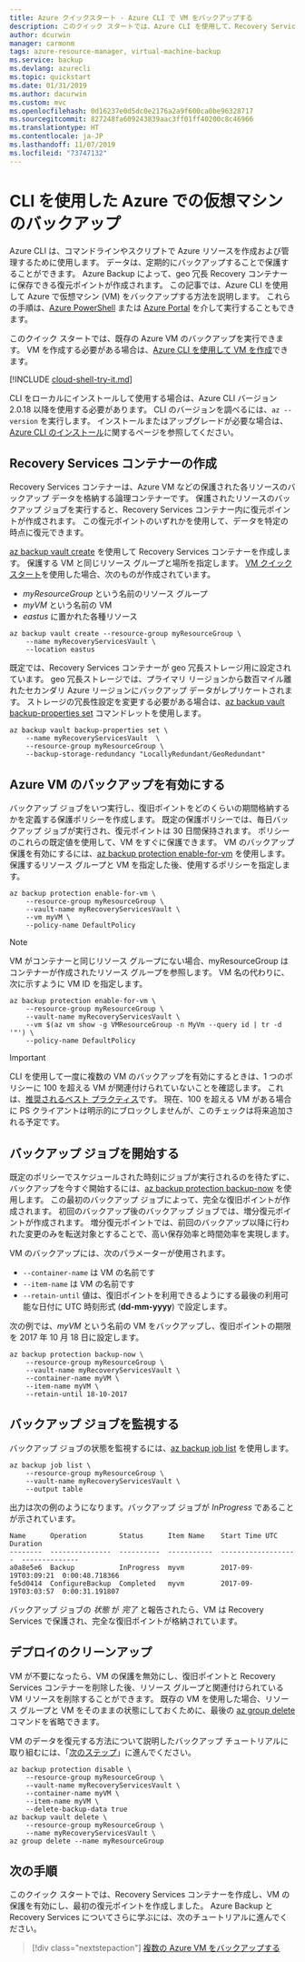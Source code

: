 ```yaml
---
title: Azure クイックスタート - Azure CLI で VM をバックアップする
description: このクイック スタートでは、Azure CLI を使用して、Recovery Services コンテナーを作成し、VM の保護を有効にし、最初の復元ポイントを作成する方法について説明します。
author: dcurwin
manager: carmonm
tags: azure-resource-manager, virtual-machine-backup
ms.service: backup
ms.devlang: azurecli
ms.topic: quickstart
ms.date: 01/31/2019
ms.author: dacurwin
ms.custom: mvc
ms.openlocfilehash: 0d16237e0d5dc0e2176a2a9f600ca0be96328717
ms.sourcegitcommit: 827248fa609243839aac3ff01ff40200c8c46966
ms.translationtype: HT
ms.contentlocale: ja-JP
ms.lasthandoff: 11/07/2019
ms.locfileid: "73747132"
---
```

# <a name="back-up-a-virtual-machine-in-azure-with-the-cli"></a>CLI を使用した Azure での仮想マシンのバックアップ

Azure CLI は、コマンドラインやスクリプトで Azure リソースを作成および管理するために使用します。 データは、定期的にバックアップすることで保護することができます。 Azure Backup によって、geo 冗長 Recovery コンテナーに保存できる復元ポイントが作成されます。 この記事では、Azure CLI を使用して Azure で仮想マシン (VM) をバックアップする方法を説明します。 これらの手順は、[Azure PowerShell](quick-backup-vm-powershell.md) または [Azure Portal](quick-backup-vm-portal.md) を介して実行することもできます。

このクイック スタートでは、既存の Azure VM のバックアップを実行できます。 VM を作成する必要がある場合は、[Azure CLI を使用して VM を作成](../virtual-machines/linux/quick-create-cli.md)できます。

[!INCLUDE [cloud-shell-try-it.md](../../includes/cloud-shell-try-it.md)]

CLI をローカルにインストールして使用する場合は、Azure CLI バージョン 2.0.18 以降を使用する必要があります。 CLI のバージョンを調べるには、`az --version` を実行します。 インストールまたはアップグレードが必要な場合は、[Azure CLI のインストール](/cli/azure/install-azure-cli)に関するページを参照してください。

## <a name="create-a-recovery-services-vault"></a>Recovery Services コンテナーの作成

Recovery Services コンテナーは、Azure VM などの保護された各リソースのバックアップ データを格納する論理コンテナーです。 保護されたリソースのバックアップ ジョブを実行すると、Recovery Services コンテナー内に復元ポイントが作成されます。 この復元ポイントのいずれかを使用して、データを特定の時点に復元できます。

[az backup vault create](https://docs.microsoft.com/cli/azure/backup/vault#az-backup-vault-create) を使用して Recovery Services コンテナーを作成します。 保護する VM と同じリソース グループと場所を指定します。 [VM クイック スタート](../virtual-machines/linux/quick-create-cli.md)を使用した場合、次のものが作成されています。

- *myResourceGroup* という名前のリソース グループ
- *myVM* という名前の VM
- *eastus* に置かれた各種リソース

```azurecli-interactive
az backup vault create --resource-group myResourceGroup \
    --name myRecoveryServicesVault \
    --location eastus
```

既定では、Recovery Services コンテナーが geo 冗長ストレージ用に設定されています。 geo 冗長ストレージでは、プライマリ リージョンから数百マイル離れたセカンダリ Azure リージョンにバックアップ データがレプリケートされます。 ストレージの冗長性設定を変更する必要がある場合は、[az backup vault backup-properties set](https://docs.microsoft.com/cli/azure/backup/vault/backup-properties?view=azure-cli-latest#az-backup-vault-backup-properties-set) コマンドレットを使用します。

```azurecli
az backup vault backup-properties set \
    --name myRecoveryServicesVault  \
    --resource-group myResourceGroup \
    --backup-storage-redundancy "LocallyRedundant/GeoRedundant"
```

## <a name="enable-backup-for-an-azure-vm"></a>Azure VM のバックアップを有効にする

バックアップ ジョブをいつ実行し、復旧ポイントをどのくらいの期間格納するかを定義する保護ポリシーを作成します。 既定の保護ポリシーでは、毎日バックアップ ジョブが実行され、復元ポイントは 30 日間保持されます。 ポリシーのこれらの既定値を使用して、VM をすぐに保護できます。 VM のバックアップ保護を有効にするには、[az backup protection enable-for-vm](https://docs.microsoft.com/cli/azure/backup/protection#az-backup-protection-enable-for-vm) を使用します。 保護するリソース グループと VM を指定した後、使用するポリシーを指定します。

```azurecli-interactive
az backup protection enable-for-vm \
    --resource-group myResourceGroup \
    --vault-name myRecoveryServicesVault \
    --vm myVM \
    --policy-name DefaultPolicy
```

> [!NOTE]
> VM がコンテナーと同じリソース グループにない場合、myResourceGroup はコンテナーが作成されたリソース グループを参照します。 VM 名の代わりに、次に示すように VM ID を指定します。

```azurecli-interactive
az backup protection enable-for-vm \
    --resource-group myResourceGroup \
    --vault-name myRecoveryServicesVault \
    --vm $(az vm show -g VMResourceGroup -n MyVm --query id | tr -d '"') \
    --policy-name DefaultPolicy
```

> [!IMPORTANT]
> CLI を使用して一度に複数の VM のバックアップを有効にするときは、1 つのポリシーに 100 を超える VM が関連付けられていないことを確認します。 これは、[推奨されるベスト プラクティス](https://docs.microsoft.com/azure/backup/backup-azure-vm-backup-faq#is-there-a-limit-on-number-of-vms-that-can-beassociated-with-a-same-backup-policy)です。 現在、100 を超える VM がある場合に PS クライアントは明示的にブロックしませんが、このチェックは将来追加される予定です。

## <a name="start-a-backup-job"></a>バックアップ ジョブを開始する

既定のポリシーでスケジュールされた時刻にジョブが実行されるのを待たずに、バックアップを今すぐ開始するには、[az backup protection backup-now](https://docs.microsoft.com/cli/azure/backup/protection#az-backup-protection-backup-now) を使用します。 この最初のバックアップ ジョブによって、完全な復旧ポイントが作成されます。 初回のバックアップ後のバックアップ ジョブでは、増分復元ポイントが作成されます。 増分復元ポイントでは、前回のバックアップ以降に行われた変更のみを転送対象とすることで、高い保存効率と時間効率を実現します。

VM のバックアップには、次のパラメーターが使用されます。

- `--container-name` は VM の名前です
- `--item-name` は VM の名前です
- `--retain-until` 値は、復旧ポイントを利用できるようにする最後の利用可能な日付に UTC 時刻形式 (**dd-mm-yyyy**) で設定します。

次の例では、*myVM* という名前の VM をバックアップし、復旧ポイントの期限を 2017 年 10 月 18 日に設定します。

```azurecli-interactive
az backup protection backup-now \
    --resource-group myResourceGroup \
    --vault-name myRecoveryServicesVault \
    --container-name myVM \
    --item-name myVM \
    --retain-until 18-10-2017
```

## <a name="monitor-the-backup-job"></a>バックアップ ジョブを監視する

バックアップ ジョブの状態を監視するには、[az backup job list](https://docs.microsoft.com/cli/azure/backup/job#az-backup-job-list) を使用します。

```azurecli-interactive
az backup job list \
    --resource-group myResourceGroup \
    --vault-name myRecoveryServicesVault \
    --output table
```

出力は次の例のようになります。バックアップ ジョブが *InProgress* であることが示されています。

```output
Name      Operation        Status      Item Name    Start Time UTC       Duration
--------  ---------------  ----------  -----------  -------------------  --------------
a0a8e5e6  Backup           InProgress  myvm         2017-09-19T03:09:21  0:00:48.718366
fe5d0414  ConfigureBackup  Completed   myvm         2017-09-19T03:03:57  0:00:31.191807
```

バックアップ ジョブの *状態* が *完了* と報告されたら、VM は Recovery Services で保護され、完全な復旧ポイントが格納されています。

## <a name="clean-up-deployment"></a>デプロイのクリーンアップ

VM が不要になったら、VM の保護を無効にし、復旧ポイントと Recovery Services コンテナーを削除した後、リソース グループと関連付けられている VM リソースを削除することができます。 既存の VM を使用した場合、リソース グループと VM をそのままの状態にしておくために、最後の [az group delete](/cli/azure/group?view=azure-cli-latest#az-group-delete) コマンドを省略できます。

VM のデータを復元する方法について説明したバックアップ チュートリアルに取り組むには、「[次のステップ](#next-steps)」に進んでください。

```azurecli-interactive
az backup protection disable \
    --resource-group myResourceGroup \
    --vault-name myRecoveryServicesVault \
    --container-name myVM \
    --item-name myVM \
    --delete-backup-data true
az backup vault delete \
    --resource-group myResourceGroup \
    --name myRecoveryServicesVault \
az group delete --name myResourceGroup
```

## <a name="next-steps"></a>次の手順

このクイック スタートでは、Recovery Services コンテナーを作成し、VM の保護を有効にし、最初の復元ポイントを作成しました。 Azure Backup と Recovery Services についてさらに学ぶには、次のチュートリアルに進んでください。

> [!div class="nextstepaction"]
> [複数の Azure VM をバックアップする](./tutorial-backup-vm-at-scale.md)
